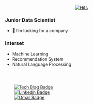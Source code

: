 <div align=center>
	
[![Hits](https://hits.seeyoufarm.com/api/count/incr/badge.svg?url=https%3A%2F%2Fgithub.com%2Fpyy0715)](https://hits.seeyoufarm.com)
	
</div>

### Junior Data Scientist
- 🤔 I’m looking for a company

### Interset
- Machine Learning
- Recommendation System
- Natural Language Processing

<div align=center; style="padding:30px;">
	
[![Tech Blog Badge](http://img.shields.io/badge/-Tech%20blog-black?style=flat-square&logo=github&link=https://pyy0715.github.io/)](https://pyy0715.github.io/)	
[![Linkedin Badge](https://img.shields.io/badge/-LinkedIn-blue?style=flat-square&logo=Linkedin&logoColor=white&link=https://www.linkedin.com/in/young-yeon-park-67086a14b/)](https://www.linkedin.com/in/young-yeon-park-67086a14b/)	
[![Gmail Badge](https://img.shields.io/badge/Gmail-d14836?style=flat-square&logo=Gmail&logoColor=white&link=mailto:pyy0715@gmail.com)](mailto:pyy0715@gmail.com)
</div>

<!--
**pyy0715/pyy0715** is a ✨ _special_ ✨ repository because its `README.md` (this file) appears on your GitHub profile.

Here are some ideas to get you started:

- 🔭 I’m currently working on ...
- 🌱 I’m currently learning ...
- 👯 I’m looking to collaborate on ...
- 🤔 I’m looking for help with ...
- 💬 Ask me about ...
- 📫 How to reach me: ...
- 😄 Pronouns: ...
- ⚡ Fun fact: ...
-->
